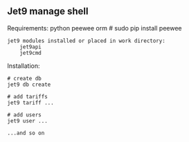 Jet9 manage shell
-----------------

Requirements:
	python peewee orm
		# sudo pip install peewee
	
	jet9 modules installed or placed in work directory:
		jet9api
		jet9cmd

Installation:
	
	# create db
	jet9 db create
	
	# add tariffs
	jet9 tariff ...

	# add users
	jet9 user ...

	...and so on
